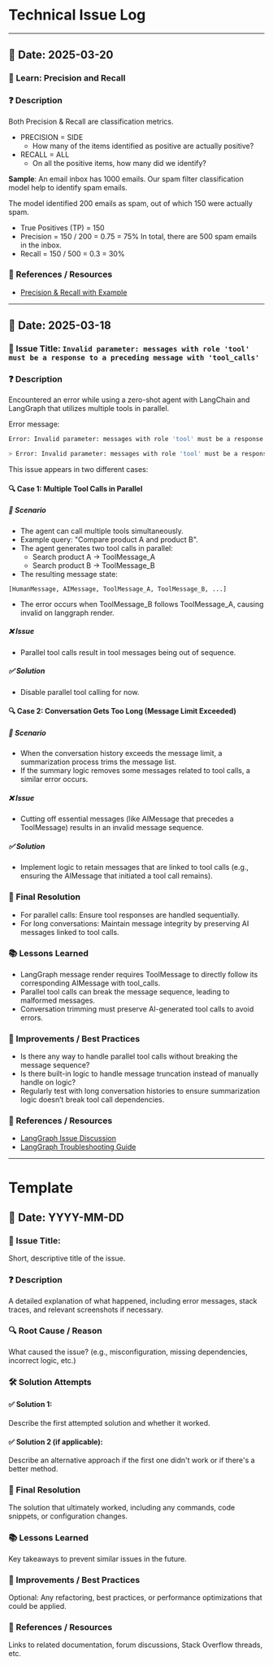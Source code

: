 # Technical Issue Log
---

## 📅 Date: 2025-03-20
### 📝 Learn: Precision and Recall

### ❓ Description
Both Precision & Recall are classification metrics.
- PRECISION = SIDE
  - How many of the items identified as positive are actually positive?
- RECALL = ALL
  - On all the positive items, how many did we identify?

**Sample**:
An email inbox has 1000 emails. Our spam filter classification model help to identify spam emails.

The model identified 200 emails as spam, out of which 150 were actually spam.
- True Positives (TP) = 150
- Precision = 150 / 200 = 0.75 = 75%
In total, there are 500 spam emails in the inbox.
- Recall = 150 / 500 = 0.3 = 30%

### 🔗 References / Resources
- [Precision & Recall with Example](https://www.youtube.com/watch?v=qWfzIYCvBqo&t=198s)

---

## 📅 Date: 2025-03-18
### 📝 Issue Title: `Invalid parameter: messages with role 'tool' must be a response to a preceding message with 'tool_calls'`

### ❓ Description
Encountered an error while using a zero-shot agent with LangChain and LangGraph that utilizes multiple tools in parallel.

Error message:
```bash
Error: Invalid parameter: messages with role 'tool' must be a response to a preceeding message with 'tool_calls'.

> Error: Invalid parameter: messages with role 'tool' must be a response to a preceeding message with 'tool_calls'.
```
This issue appears in two different cases:
#### 🔍 Case 1: Multiple Tool Calls in Parallel
##### 🔹 Scenario
- The agent can call multiple tools simultaneously.
- Example query: "Compare product A and product B".
- The agent generates two tool calls in parallel:
    - Search product A → ToolMessage_A
    - Search product B → ToolMessage_B
- The resulting message state:
```
[HumanMessage, AIMessage, ToolMessage_A, ToolMessage_B, ...]
```
- The error occurs when ToolMessage_B follows ToolMessage_A, causing invalid on langgraph render.
##### ❌ Issue
- Parallel tool calls result in tool messages being out of sequence.
##### ✅ Solution
- Disable parallel tool calling for now.

#### 🔍 Case 2: Conversation Gets Too Long (Message Limit Exceeded)
##### 🔹 Scenario
- When the conversation history exceeds the message limit, a summarization process trims the message list.
- If the summary logic removes some messages related to tool calls, a similar error occurs.
##### ❌ Issue
- Cutting off essential messages (like AIMessage that precedes a ToolMessage) results in an invalid message sequence.
##### ✅ Solution
- Implement logic to retain messages that are linked to tool calls (e.g., ensuring the AIMessage that initiated a tool call remains).

### 🎯 Final Resolution
- For parallel calls: Ensure tool responses are handled sequentially.
- For long conversations: Maintain message integrity by preserving AI messages linked to tool calls.

### 📚 Lessons Learned
- LangGraph message render requires ToolMessage to directly follow its corresponding AIMessage with tool_calls.
- Parallel tool calls can break the message sequence, leading to malformed messages.
- Conversation trimming must preserve AI-generated tool calls to avoid errors.

### 🚀 Improvements / Best Practices
- Is there any way to handle parallel tool calls without breaking the message sequence?
- Is there built-in logic to handle message truncation instead of manually handle on logic?
- Regularly test with long conversation histories to ensure summarization logic doesn’t break tool call dependencies.

### 🔗 References / Resources
- [LangGraph Issue Discussion](https://github.com/langchain-ai/langgraph/discussions/1398)
- [LangGraph Troubleshooting Guide](https://langchain-ai.github.io/langgraph/troubleshooting/errors/INVALID_CHAT_HISTORY/)

---


# Template
## 📅 Date: YYYY-MM-DD
### 📝 Issue Title:
Short, descriptive title of the issue.

### ❓ Description
A detailed explanation of what happened, including error messages, stack traces, and relevant screenshots if necessary.

### 🔍 Root Cause / Reason
What caused the issue? (e.g., misconfiguration, missing dependencies, incorrect logic, etc.)

### 🛠️ Solution Attempts
#### ✅ Solution 1:
Describe the first attempted solution and whether it worked.

#### ✅ Solution 2 (if applicable):
Describe an alternative approach if the first one didn't work or if there's a better method.

### 🎯 Final Resolution
The solution that ultimately worked, including any commands, code snippets, or configuration changes.

### 📚 Lessons Learned
Key takeaways to prevent similar issues in the future.

### 🚀 Improvements / Best Practices
Optional: Any refactoring, best practices, or performance optimizations that could be applied.

### 🔗 References / Resources
Links to related documentation, forum discussions, Stack Overflow threads, etc.